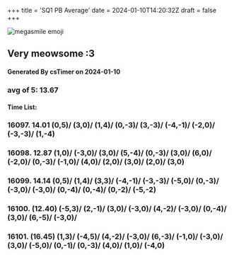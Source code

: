 +++
title = 'SQ1 PB Average'
date = 2024-01-10T14:20:32Z
draft = false
+++

![megasmile emoji](/megasmile.webp)

## Very meowsome :3

#### Generated By csTimer on 2024-01-10
### avg of 5: 13.67

#### Time List:
### 16097. 14.01    (0,5)/ (3,0)/ (1,4)/ (0,-3)/ (3,-3)/ (-4,-1)/ (-2,0)/ (-3,-3)/ (1,-4) 
### 16098. 12.87    (1,0)/ (-3,0)/ (3,0)/ (5,-4)/ (0,-3)/ (3,0)/ (6,0)/ (-2,0)/ (0,-3)/ (-1,0)/ (4,0)/ (2,0)/ (3,0)/ (2,0)/ (3,0) 
### 16099. 14.14    (0,5)/ (1,4)/ (3,3)/ (-4,-1)/ (-3,-3)/ (-5,0)/ (0,-3)/ (-3,0)/ (-3,0)/ (0,-4)/ (0,-4)/ (0,-2)/ (-5,-2) 
### 16100. (12.40)    (-5,3)/ (2,-1)/ (3,0)/ (-3,0)/ (4,-2)/ (-3,0)/ (0,-4)/ (3,0)/ (6,-5)/ (-3,0)/ 
### 16101. (16.45)    (1,3)/ (-4,5)/ (4,-2)/ (-3,0)/ (6,-3)/ (-1,0)/ (-3,0)/ (3,0)/ (-5,0)/ (0,-1)/ (0,-3)/ (4,0)/ (1,0)/ (-4,0)
